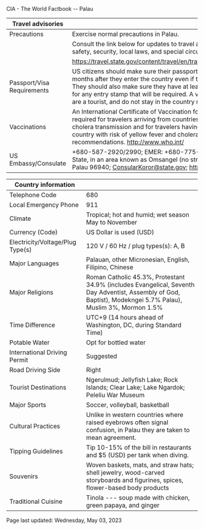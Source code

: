 CIA - The World Factbook -- Palau

| Travel advisories | |
| --- | --- |
| Precautions | Exercise normal precautions in Palau. |
| | Consult the link below for updates to travel advisories and statements on safety, security, local laws, and special circumstances in this country. |
| | <https://travel.state.gov/content/travel/en/traveladvisories/traveladvisories.html> |
| Passport/Visa Requirements | US citizens should make sure their passport will not expire for at least 6 months after they enter the country even if they do not intend to stay that long. They should also make sure they have at least 1 blank page in their passport for any entry stamp that will be required. A visa is not required, as long as you are a tourist, and do not stay in the country more than a year. |
| Vaccinations | An International Certificate of Vaccination for yellow fever and cholera is required for travelers arriving from countries with a risk of yellow fever and cholera transmission and for travelers having transited through the airport of a country with risk of yellow fever and cholera transmission. See WHO recommendations.  <http://www.who.int/> |
| US Embassy/Consulate | +680-587-2920/2990; EMER: +680-775-6150; US Embassy in Koror, Airai State, in an area known as Omsangel (no street address), PO Box 6028, Koror, Palau 96940; ConsularKoror@state.gov; https://pw.usembassy.gov/ |

| Country information |  |
| --- | --- |
| Telephone Code | 680 |
| Local Emergency Phone | 911 |
| Climate | Tropical; hot and humid; wet season May to November |
| Currency (Code) | US Dollar is used (USD) |
| Electricity/Voltage/Plug Type(s) | 120 V / 60 Hz / plug types(s): A, B |
| Major Languages | Palauan, other Micronesian, English, Filipino, Chinese |
| Major Religions | Roman Catholic 45.3%, Protestant 34.9% (includes Evangelical, Seventh Day Adventist, Assembly of God, Baptist), Modekngei 5.7% Palau), Muslim 3%, Mormon 1.5% |
| Time Difference | UTC+9 (14 hours ahead of Washington, DC, during Standard Time) |
| Potable Water | Opt for bottled water |
| International Driving Permit | Suggested |
| Road Driving Side | Right |
| Tourist Destinations | Ngerulmud; Jellyfish Lake; Rock Islands; Clear Lake; Lake Ngardok; Peleliu War Museum |
| Major Sports | Soccer, volleyball, basketball |
| Cultural Practices | Unlike in western countries where raised eyebrows often signal confusion, in Palau they are taken to mean agreement. |
| Tipping Guidelines | Tip 10-15% of the bill in restaurants and $5 (USD) per tank when diving. |
| Souvenirs | Woven baskets, mats, and straw hats; shell jewelry, wood-carved storyboards and figurines, spices, flower-based body products |
| Traditional Cuisine | Tinola --- soup made with chicken, green papaya, and ginger |

Page last updated: Wednesday, May 03, 2023
